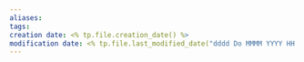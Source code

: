 ```yaml
---
aliases: 
tags: 
creation date: <% tp.file.creation_date() %>
modification date: <% tp.file.last_modified_date("dddd Do MMMM YYYY HH:mm:ss") %>
---
```

